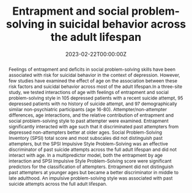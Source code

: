 ---
draft: false
abstract:	Feelings of entrapment and deficits in social problem-solving skills have been associated with risk for suicidal behavior in the context of depression.  However, few studies have examined the effect of age on the association between these risk factors and suicidal behavior across most of the adult lifespan.In a three-site study, we tested interactions of age with feelings of entrapment and social problem-solving style in 105 depressed patients with a recent suicide attempt, 95 depressed patients with no history of suicide attempt, and 97 demographically similar non-psychiatric participants (age 16-80). Attempter/non-attempter differences, age interactions, and the relative contribution of entrapment and social problem-solving style to past attempter were examined. Entrapment significantly interacted with age such that it discriminated past attempters  from  depressed non-attempters better at older ages. Social Problem-Solving Inventory (SPSI) total score and most subscales did not distinguish past attempters, but the SPSI Impulsive Style Problem-Solving was an effective discriminator of past suicide attempts across the full adult lifespan and did not interact with age.  In a  multipredictor model, both the entrapment by age interaction and SPSI Impulsive Style Problem-Solving score were significant predictors for the classification of attempters. Entrapment did not distinguish past attempters at younger ages but became a better discriminator in middle to late adulthood.  An impulsive problem-solving style was associated with past suicide attempts across the full adult lifespan. 


authors:
- Wang C
- Keilp J
- Galfalv H
- Bridge J
- Sheftall A
- Szanto K


date: "2023-02-22T00:00:00Z"
doi: ""
featured: true

publication: '*Journal of Affective Disorders* '
publication_short: ""
publication_types:
- "2"
publishDate: "2023-02-22T00:00:00Z"
title: 'Entrapment and social problem-solving in suicidal behavior across the adult lifespan'
url_code: ""
url_dataset: ""
url_poster: ""
url_project: ""
url_slides: ""
url_source: ""
url_video: ""
---